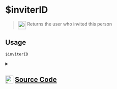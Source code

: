 # $inviterID
> <img align="top" src="https://upload.wikimedia.org/wikipedia/commons/thumb/e/e4/Infobox_info_icon.svg/160px-Infobox_info_icon.svg.png?20150409153300" alt="image" width="25" height="auto"> Returns the user who invited this person
## Usage
```
$inviterID
```
<details>
<summary>
    
## <img align="top" src="https://cdn4.iconfinder.com/data/icons/iconsimple-logotypes/512/github-512.png" alt="image" width="25" height="auto">  [Source Code](https://github.com/tryforge/ForgeScript-V2/blob/main/src/native/inviterID.ts)
    
</summary>
    
```ts
import { NativeFunction, Return } from "../structures"
import { InviteSystem } from "../structures/InviteSystem"

export default new NativeFunction({
    name: "$inviterID",
    version: "1.0.3",
    description: "Returns the user who invited this person",
    unwrap: true,
    execute(ctx) {
        return Return.success(InviteSystem.Inviters.get(ctx.guild?.id!)?.get(ctx.user?.id!)?.inviterId)
    },
})

```
    
</details>